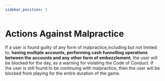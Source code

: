 ```yaml
---
sidebar_position: 3
---
```


# Actions Against Malpractice

If a user is found guilty of any form of malpractice,including but not limited to, **having multiple accounts, performing cash funnelling operations between the accounts and any other form of embezzlement**, the user will be blocked for the day, as a warning for violating the Code of Conduct. If the user is still found to be continuing with malpractice, then the user will be blocked from playing for the entire duration of the game.

